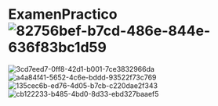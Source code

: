 # ExamenPractico![82756bef-b7cd-486e-844e-636f83bc1d59](https://user-images.githubusercontent.com/68925423/224239164-525b2887-3596-46e9-aa68-599698536f69.jpg)
![3cd7eed7-0ff8-42d1-b001-7ce3832966da](https://user-images.githubusercontent.com/68925423/224239178-9e263ffe-e8a3-4bbf-a5f3-5a2227378db7.jpg)
![a4a84f41-5652-4c6e-bddd-93522f73c769](https://user-images.githubusercontent.com/68925423/224239206-03c8e89a-5a31-47de-b8bf-d83ab69e84b0.jpg)
![135cec6b-ed76-4d05-b7cb-c220dae2f343](https://user-images.githubusercontent.com/68925423/224239213-3a352ea2-8dcc-4cb0-adc9-09388a06b859.jpg)
![cb122233-b485-4bd0-8d33-ebd327baaef5](https://user-images.githubusercontent.com/68925423/224239224-d97182da-4309-43aa-898f-ad7517988748.jpg)
